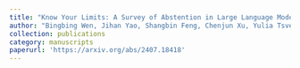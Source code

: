 ```yaml
---
title: "Know Your Limits: A Survey of Abstention in Large Language Models"
author: "Bingbing Wen, Jihan Yao, Shangbin Feng, Chenjun Xu, Yulia Tsvetkov, Bill Howe, and Lucy Lu Wang"
collection: publications
category: manuscripts
paperurl: 'https://arxiv.org/abs/2407.18418'
---
```


